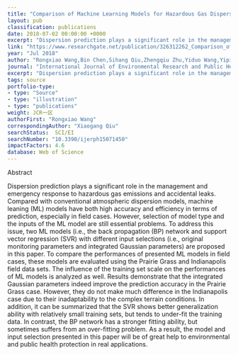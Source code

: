 ```yaml
---
title: "Comparison of Machine Learning Models for Hazardous Gas Dispersion Prediction in Field Cases"
layout: pub
classification: publications
date: 2018-07-02 00:00:00 +0000
excerpt: "Dispersion prediction plays a significant role in the management and emergency response to hazardous gas emissions and accidental leaks. Compared with conventional atmospheric dispersion models, machine leaning (ML) models have both high accuracy and efficiency in terms of prediction, especially in field cases. However, selection of model type and..."
link: "https://www.researchgate.net/publication/326312262_Comparison_of_Machine_Learning_Models_for_Hazardous_Gas_Dispersion_Prediction_in_Field_Cases"
year: "Jul 2018"
author: "Rongxiao Wang,Bin Chen,Sihang Qiu,Zhengqiu Zhu,Yiduo Wang,Yiping Wang,Xiaogang Qiu,"
journal: "International Journal of Environmental Research and Public Health (IJERPH)"
excerpt: "Dispersion prediction plays a significant role in the management and emergency response to hazardous gas emissions and accidental leaks. Compared with conventional atmospheric dispersion models, machine leaning (ML) models have both high accuracy and efficiency in terms of prediction, especially in field cases. However, selection of model type and..."
tags: source
portfolio-type: 
- type: "Source"
- type: "illustration"
- type: "publications"
weight: JCR一区
authorFirst: "Rongxiao Wang"
correspondingAuthor: "Xiaogang Qiu"
searchStatus:  SCI/EI
searchNumber: "10.3390/ijerph15071450"
impactFactors: 4.6
database: Web of Science
---
```

Abstract

Dispersion prediction plays a significant role in the management and emergency response to hazardous gas emissions and accidental leaks. Compared with conventional atmospheric dispersion models, machine leaning (ML) models have both high accuracy and efficiency in terms of prediction, especially in field cases. However, selection of model type and the inputs of the ML model are still essential problems. To address this issue, two ML models (i.e., the back propagation (BP) network and support vector regression (SVR) with different input selections (i.e., original monitoring parameters and integrated Gaussian parameters) are proposed in this paper. To compare the performances of presented ML models in field cases, these models are evaluated using the Prairie Grass and Indianapolis field data sets. The influence of the training set scale on the performances of ML models is analyzed as well. Results demonstrate that the integrated Gaussian parameters indeed improve the prediction accuracy in the Prairie Grass case. However, they do not make much difference in the Indianapolis case due to their inadaptability to the complex terrain conditions. In addition, it can be summarized that the SVR shows better generalization ability with relatively small training sets, but tends to under-fit the training data. In contrast, the BP network has a stronger fitting ability, but sometimes suffers from an over-fitting problem. As a result, the model and input selection presented in this paper will be of great help to environmental and public health protection in real applications.